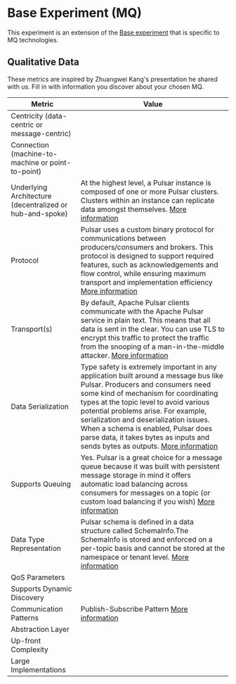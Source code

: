 # Base Experiment (MQ)

This experiment is an extension of the [Base experiment](./Base.md) that is specific to MQ technologies.

## Qualitative Data

These metrics are inspired by Zhuangwei Kang's presentation he shared with us. Fill in with information you discover about your chosen MQ.

| Metric | Value |
| --- | --- |
| Centricity (data-centric or message-centric) ||
| Connection (machine-to-machine or point-to-point) | |
| Underlying Architecture (decentralized or hub-and-spoke) | At the highest level, a Pulsar instance is composed of one or more Pulsar clusters. Clusters within an instance can replicate data amongst themselves.  [More information](https://pulsar.apache.org/docs/en/concepts-architecture-overview/)  |
| Protocol | Pulsar uses a custom binary protocol for communications between producers/consumers and brokers. This protocol is designed to support required features, such as acknowledgements and flow control, while ensuring maximum transport and implementation efficiency [More information](http://pulsar.apache.org/docs/en/develop-binary-protocol/#:~:text=Pulsar%20uses%20a%20custom%20binary,exchange%20commands%20with%20each%20other.) |
| Transport(s) | By default, Apache Pulsar clients communicate with the Apache Pulsar service in plain text. This means that all data is sent in the clear. You can use TLS to encrypt this traffic to protect the traffic from the snooping of a man-in-the-middle attacker.  [More information](https://pulsar.apache.org/docs/en/security-tls-transport/)|
| Data Serialization | Type safety is extremely important in any application built around a message bus like Pulsar. Producers and consumers need some kind of mechanism for coordinating types at the topic level to avoid various potential problems arise. For example, serialization and deserialization issues. When a schema is enabled, Pulsar does parse data, it takes bytes as inputs and sends bytes as outputs.  [More information](https://pulsar.apache.org/docs/en/schema-get-started/) |
| Supports Queuing | Yes. Pulsar is a great choice for a message queue because it was built with persistent message storage in mind it offers automatic load balancing across consumers for messages on a topic (or custom load balancing if you wish)  [More information](https://pulsar.apache.org/docs/en/cookbooks-message-queue/) |
| Data Type Representation | Pulsar schema is defined in a data structure called SchemaInfo.The SchemaInfo is stored and enforced on a per-topic basis and cannot be stored at the namespace or tenant level.  [More information](https://pulsar.apache.org/docs/en/schema-understand/)|
| QoS Parameters | |
| Supports Dynamic Discovery | |
| Communication Patterns | Publish-Subscribe Pattern  [More information](https://pulsar.apache.org/docs/en/concepts-messaging/) |
| Abstraction Layer | |
| Up-front Complexity | |
| Large Implementations | |


